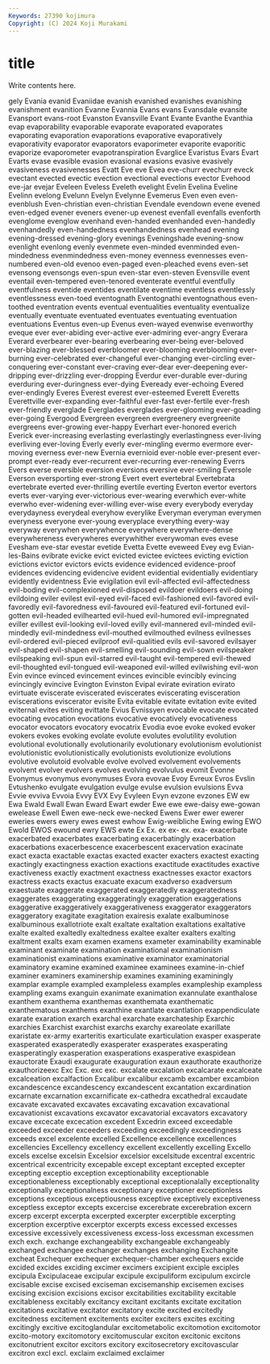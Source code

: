 ```yaml
---
Keywords: 27390 kojimura
Copyright: (C) 2024 Koji Murakami
---
```


# title

Write contents here.



gely Evania evanid Evaniidae
evanish evanished evanishes evanishing evanishment evanition Evanne Evannia Evans evans
Evansdale evansite Evansport evans-root Evanston Evansville Evant Evante Evanthe Evanthia
evap evaporability evaporable evaporate evaporated evaporates evaporating evaporation evaporations evaporative
evaporatively evaporativity evaporator evaporators evaporimeter evaporite evaporitic evaporize evaporometer evapotranspiration
Evarglice Evaristus Evars Evart Evarts evase evasible evasion evasional evasions
evasive evasively evasiveness evasivenesses Evatt Eve eve Evea eve-churr evechurr
eveck evectant evected evectic evection evectional evections evector Evehood eve-jar
evejar Eveleen Eveless Eveleth evelight Evelin Evelina Eveline Evelinn evelong
Evelunn Evelyn Evelynne Evemerus Even even even- evenblush Even-christian even-christian
Evendale evendown evene evened even-edged evener eveners evener-up evenest evenfall
evenfalls evenforth evenglome evenglow evenhand even-handed evenhanded even-handedly evenhandedly even-handedness
evenhandedness evenhead evening evening-dressed evening-glory evenings Eveningshade evening-snow evenlight evenlong
evenly evenmete even-minded evenminded even-mindedness evenmindedness even-money evenness evennesses even-numbered
even-old evenoo even-paged even-pleached evens even-set evensong evensongs even-spun even-star
even-steven Evensville event eventail even-tempered even-tenored eventerate eventful eventfully eventfulness
eventide eventides eventilate eventime eventless eventlessly eventlessness even-toed eventognath Eventognathi
eventognathous even-toothed eventration events eventual eventualities eventuality eventualize eventually eventuate
eventuated eventuates eventuating eventuation eventuations Eventus even-up Evenus even-wayed evenwise
evenworthy eveque ever ever-abiding ever-active ever-admiring ever-angry Everara Everard everbearer
ever-bearing everbearing ever-being ever-beloved ever-blazing ever-blessed everbloomer ever-blooming everblooming ever-burning
ever-celebrated ever-changeful ever-changing ever-circling ever-conquering ever-constant ever-craving ever-dear ever-deepening ever-dripping
ever-drizzling ever-dropping Everdur ever-durable ever-during everduring ever-duringness ever-dying Eveready ever-echoing
Evered ever-endingly Everes Everest everest ever-esteemed Everett Everetts Everettville ever-expanding
ever-faithful ever-fast ever-fertile ever-fresh ever-friendly everglade Everglades everglades ever-glooming ever-goading
ever-going Evergood Evergreen evergreen evergreenery evergreenite evergreens ever-growing ever-happy Everhart
ever-honored everich Everick ever-increasing everlasting everlastingly everlastingness ever-living everliving ever-loving
Everly everly ever-mingling evermo evermore ever-moving everness ever-new Evernia evernioid
ever-noble ever-present ever-prompt ever-ready ever-recurrent ever-recurring ever-renewing Everrs Evers everse
eversible eversion eversions eversive ever-smiling Eversole Everson eversporting ever-strong Evert
evert evertebral Evertebrata evertebrate everted ever-thrilling evertile everting Everton evertor
evertors everts ever-varying ever-victorious ever-wearing everwhich ever-white everwho ever-widening ever-willing
ever-wise every everybody everyday everydayness everydeal everyhow everylike Everyman everyman
everymen everyness everyone ever-young everyplace everything every-way everyway everywhen everywhence
everywhere everywhere-dense everywhereness everywheres everywhither everywoman eves evese Evesham eve-star
evestar evetide Evetta Evette eveweed Evey evg Evian-les-Bains evibrate evicke
evict evicted evictee evictees evicting eviction evictions evictor evictors evicts
evidence evidenced evidence-proof evidences evidencing evidencive evident evidential evidentially evidentiary
evidently evidentness Evie evigilation evil evil-affected evil-affectedness evil-boding evil-complexioned evil-disposed
evildoer evildoers evil-doing evildoing eviler evilest evil-eyed evil-faced evil-fashioned evil-favored
evil-favoredly evil-favoredness evil-favoured evil-featured evil-fortuned evil-gotten evil-headed evilhearted evil-hued evil-humored
evil-impregnated eviller evillest evil-looking evil-loved evilly evil-mannered evil-minded evil-mindedly evil-mindedness
evil-mouthed evilmouthed evilness evilnesses evil-ordered evil-pieced evilproof evil-qualitied evils evil-savored
evilsayer evil-shaped evil-shapen evil-smelling evil-sounding evil-sown evilspeaker evilspeaking evil-spun evil-starred
evil-taught evil-tempered evil-thewed evil-thoughted evil-tongued evil-weaponed evil-willed evilwishing evil-won Evin
evince evinced evincement evinces evincible evincibly evincing evincingly evincive Evington
Evinston Evipal evirate eviration evirato evirtuate eviscerate eviscerated eviscerates eviscerating
evisceration eviscerations eviscerator evisite Evita evitable evitate evitation evite evited
eviternal evites eviting evittate Evius Evnissyen evocable evocate evocated evocating
evocation evocations evocative evocatively evocativeness evocator evocators evocatory evocatrix Evodia
evoe evoke evoked evoker evokers evokes evoking evolate evolute evolutes
evolutility evolution evolutional evolutionally evolutionarily evolutionary evolutionism evolutionist evolutionistic evolutionistically
evolutionists evolutionize evolutions evolutive evolutoid evolvable evolve evolved evolvement evolvements
evolvent evolver evolvers evolves evolving evolvulus evomit Evonne Evonymus evonymus
evonymuses Evora evovae Evoy Evreux Evros Evslin Evtushenko evulgate evulgation
evulge evulse evulsion evulsions Evva Evvie evviva Evvoia Evvy EVX
Evy Evyleen Evyn evzone evzones EW ew Ewa Ewald Ewall
Ewan Eward Ewart ewder Ewe ewe ewe-daisy ewe-gowan ewelease Ewell
Ewen ewe-neck ewe-necked Ewens Ewer ewer ewerer eweries ewers ewery
ewes ewest ewhow Ewig-weibliche Ewing ewing EWO Ewold EWOS ewound
ewry EWS ewte Ex Ex. ex ex- ex. exa- exacerbate
exacerbated exacerbates exacerbating exacerbatingly exacerbation exacerbations exacerbescence exacerbescent exacervation exacinate
exact exacta exactable exactas exacted exacter exacters exactest exacting exactingly
exactingness exaction exactions exactitude exactitudes exactive exactiveness exactly exactment exactness
exactnesses exactor exactors exactress exacts exactus exacuate exacum exadverso exadversum
exaestuate exaggerate exaggerated exaggeratedly exaggeratedness exaggerates exaggerating exaggeratingly exaggeration exaggerations
exaggerative exaggeratively exaggerativeness exaggerator exaggerators exaggeratory exagitate exagitation exairesis exalate
exalbuminose exalbuminous exallotriote exalt exaltate exaltation exaltations exaltative exalte exalted
exaltedly exaltedness exaltee exalter exalters exalting exaltment exalts exam examen
examens exameter examinability examinable examinant examinate examination examinational examinationism examinationist
examinations examinative examinator examinatorial examinatory examine examined examinee examinees examine-in-chief
examiner examiners examinership examines examining examiningly examplar example exampled exampleless
examples exampleship exampless exampling exams exanguin exanimate exanimation exannulate exanthalose
exanthem exanthema exanthemas exanthemata exanthematic exanthematous exanthems exanthine exantlate exantlation
exappendiculate exarate exaration exarch exarchal exarchate exarchateship Exarchic exarchies Exarchist
exarchist exarchs exarchy exareolate exarillate exaristate ex-army exarteritis exarticulate exarticulation
exasper exasperate exasperated exasperatedly exasperater exasperates exasperating exasperatingly exasperation exasperations
exasperative exaspidean exauctorate Exaudi exaugurate exauguration exaun exauthorate exauthorize exauthorizeexc
Exc Exc. exc exc. excalate excalation excalcarate excalceate excalceation excalfaction
Excalibur excalibur excamb excamber excambion excandescence excandescency excandescent excantation excardination
excarnate excarnation excarnificate ex-cathedra excathedral excaudate excavate excavated excavates excavating
excavation excavational excavationist excavations excavator excavatorial excavators excavatory excave excecate
excecation excedent Excedrin exceed exceedable exceeded exceeder exceeders exceeding exceedingly
exceedingness exceeds excel excelente excelled Excellence excellence excellences excellencies Excellency
excellency excellent excellently excelling Excello excels excelse excelsin Excelsior excelsior
excelsitude excentral excentric excentrical excentricity excepable except exceptant excepted excepter
excepting exceptio exception exceptionability exceptionable exceptionableness exceptionably exceptional exceptionalally exceptionality
exceptionally exceptionalness exceptionary exceptioner exceptionless exceptions exceptious exceptiousness exceptive exceptively
exceptiveness exceptless exceptor excepts excercise excerebrate excerebration excern excerp excerpt
excerpta excerpted excerpter excerptible excerpting excerption excerptive excerptor excerpts excess
excessed excesses excessive excessively excessiveness excess-loss excessman excessmen exch exch.
exchange exchangeability exchangeable exchangeably exchanged exchangee exchanger exchanges exchanging Exchangite
excheat Exchequer exchequer exchequer-chamber exchequers excide excided excides exciding excimer
excimers excipient exciple exciples excipula Excipulaceae excipular excipule excipuliform excipulum
excircle excisable excise excised exciseman excisemanship excisemen excises excising excision
excisions excisor excitabilities excitability excitable excitableness excitably excitancy excitant excitants
excitate excitation excitations excitative excitator excitatory excite excited excitedly excitedness
excitement excitements exciter exciters excites exciting excitingly excitive excitoglandular excitometabolic
excitomotion excitomotor excito-motory excitomotory excitomuscular exciton excitonic excitons excitonutrient excitor
excitors excitory excitosecretory excitovascular excitron excl excl. exclaim exclaimed exclaimer
